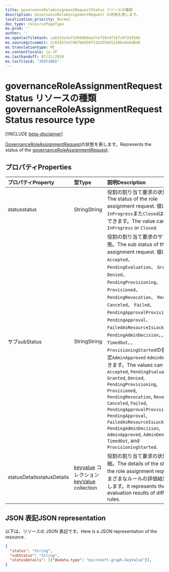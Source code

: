 ```yaml
---
title: governanceRoleAssignmentRequestStatus リソースの種類
description: GovernanceRoleAssignmentRequest の状態を表します。
localization_priority: Normal
doc_type: resourcePageType
ms.prod: ''
author: ''
ms.openlocfilehash: ca61e5e3ef5456889eafcef3914f16fc072dfb6b
ms.sourcegitcommit: 2c62457e57467b8d50f21b255b553106a9a5d8d6
ms.translationtype: MT
ms.contentlocale: ja-JP
ms.lasthandoff: 07/31/2019
ms.locfileid: "35971865"
---
```

# <a name="governanceroleassignmentrequeststatus-resource-type"></a><span data-ttu-id="6f06e-103">governanceRoleAssignmentRequestStatus リソースの種類</span><span class="sxs-lookup"><span data-stu-id="6f06e-103">governanceRoleAssignmentRequestStatus resource type</span></span>

[!INCLUDE [beta-disclaimer](../../includes/beta-disclaimer.md)]

<span data-ttu-id="6f06e-104">[GovernanceRoleAssignmentRequest](../resources/governanceroleassignmentrequest.md)の状態を表します。</span><span class="sxs-lookup"><span data-stu-id="6f06e-104">Represents the status of the [governanceRoleAssignmentRequest](../resources/governanceroleassignmentrequest.md).</span></span>


## <a name="properties"></a><span data-ttu-id="6f06e-105">プロパティ</span><span class="sxs-lookup"><span data-stu-id="6f06e-105">Properties</span></span>
<span data-ttu-id="6f06e-106">プロパティ</span><span class="sxs-lookup"><span data-stu-id="6f06e-106">Property</span></span>       | <span data-ttu-id="6f06e-107">型</span><span class="sxs-lookup"><span data-stu-id="6f06e-107">Type</span></span> |<span data-ttu-id="6f06e-108">説明</span><span class="sxs-lookup"><span data-stu-id="6f06e-108">Description</span></span>|
|:----|:-------------|:-----|
|<span data-ttu-id="6f06e-109">status</span><span class="sxs-lookup"><span data-stu-id="6f06e-109">status</span></span> |<span data-ttu-id="6f06e-110">String</span><span class="sxs-lookup"><span data-stu-id="6f06e-110">String</span></span>| <span data-ttu-id="6f06e-111">役割の割り当て要求の状態。</span><span class="sxs-lookup"><span data-stu-id="6f06e-111">The status of the role assignment request.</span></span> <span data-ttu-id="6f06e-112">値には、 `InProgress`また`Closed`はを指定できます。</span><span class="sxs-lookup"><span data-stu-id="6f06e-112">The value can be `InProgress` or `Closed`.</span></span>|
|<span data-ttu-id="6f06e-113">サブ</span><span class="sxs-lookup"><span data-stu-id="6f06e-113">subStatus</span></span> |<span data-ttu-id="6f06e-114">String</span><span class="sxs-lookup"><span data-stu-id="6f06e-114">String</span></span>| <span data-ttu-id="6f06e-115">役割の割り当て要求のサブ状態。</span><span class="sxs-lookup"><span data-stu-id="6f06e-115">The sub status of the role assignment request.</span></span> <span data-ttu-id="6f06e-116">値には、 `Accepted`、 `PendingEvaluation`、 `Granted`、 `Denied`、 `PendingProvisioning`、 `Provisioned`、 `PendingRevocation`、 `Revoked`、 `Canceled`、 `Failed`、 `PendingApprovalProvisioning`、 `PendingApproval`、 `FailedAsResourceIsLocked`、 `PendingAdminDecision`、、、 `TimedOut`、、 `ProvisioningStarted`の各値を指定`AdminApproved` `AdminDenied`できます。</span><span class="sxs-lookup"><span data-stu-id="6f06e-116">The values can be `Accepted`, `PendingEvaluation`, `Granted`, `Denied`, `PendingProvisioning`, `Provisioned`, `PendingRevocation`, `Revoked`, `Canceled`, `Failed`, `PendingApprovalProvisioning`, `PendingApproval`, `FailedAsResourceIsLocked`, `PendingAdminDecision`, `AdminApproved`, `AdminDenied`, `TimedOut`, and `ProvisioningStarted`.</span></span>|
|<span data-ttu-id="6f06e-117">statusDetails</span><span class="sxs-lookup"><span data-stu-id="6f06e-117">statusDetails</span></span>       |<span data-ttu-id="6f06e-118">[keyvalue](../resources/keyvalue.md) コレクション</span><span class="sxs-lookup"><span data-stu-id="6f06e-118">[keyValue](../resources/keyvalue.md) collection</span></span>| <span data-ttu-id="6f06e-119">役割の割り当て要求の状態の詳細。</span><span class="sxs-lookup"><span data-stu-id="6f06e-119">The details of the status of the role assignment request.</span></span> <span data-ttu-id="6f06e-120">さまざまなルールの評価結果を表します。</span><span class="sxs-lookup"><span data-stu-id="6f06e-120">It represents the evaluation results of different rules.</span></span> |

## <a name="json-representation"></a><span data-ttu-id="6f06e-121">JSON 表記</span><span class="sxs-lookup"><span data-stu-id="6f06e-121">JSON representation</span></span>

<span data-ttu-id="6f06e-122">以下は、リソースの JSON 表記です。</span><span class="sxs-lookup"><span data-stu-id="6f06e-122">Here is a JSON representation of the resource.</span></span>

<!-- {
  "blockType": "resource",
  "@odata.type": "microsoft.graph.governanceRoleAssignmentRequestStatus"
}-->


```json
{
  "status": "String",
  "subStatus": "String",
  "statusDetails": [{"@odata.type": "microsoft.graph.keyValue"}],
}

```

<!-- uuid: 8fcb5dbc-d5aa-4681-8e31-b001d5168d79
2015-10-25 14:57:30 UTC -->
<!--
{
  "type": "#page.annotation",
  "description": "governanceRoleAssignmentRequestStatus",
  "keywords": "",
  "section": "documentation",
  "tocPath": "",
  "suppressions": []
}
-->
